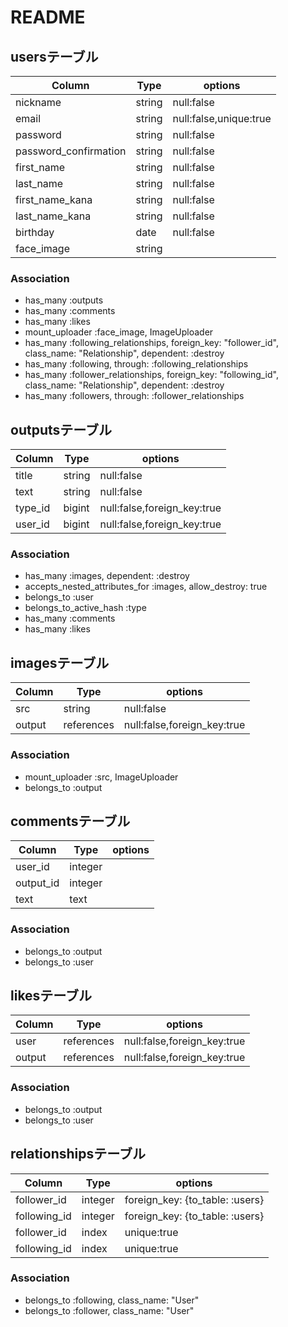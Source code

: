 # README
## usersテーブル
|Column|Type|options|
|------|----|-------|
|nickname|string|null:false|
|email|string|null:false,unique:true|
|password|string|null:false|
|password_confirmation|string|null:false|
|first_name|string|null:false|
|last_name|string|null:false|
|first_name_kana|string|null:false|
|last_name_kana|string|null:false|
|birthday|date|null:false|
|face_image|string|

### Association
- has_many :outputs
- has_many :comments
- has_many :likes
- mount_uploader :face_image, ImageUploader
- has_many :following_relationships, foreign_key: "follower_id", class_name: "Relationship", dependent: :destroy
- has_many :following, through: :following_relationships
- has_many :follower_relationships, foreign_key: "following_id", class_name: "Relationship", dependent: :destroy
- has_many :followers, through: :follower_relationships

## outputsテーブル
|Column|Type|options|
|------|----|-------|
|title|string|null:false|
|text|string|null:false|
|type_id|bigint|null:false,foreign_key:true|
|user_id|bigint|null:false,foreign_key:true|

### Association
- has_many :images, dependent: :destroy
- accepts_nested_attributes_for :images, allow_destroy: true
- belongs_to :user
- belongs_to_active_hash :type
- has_many :comments
- has_many :likes

## imagesテーブル
|Column|Type|options|
|------|----|-------|
|src|string|null:false|
|output|references|null:false,foreign_key:true|

### Association
- mount_uploader :src, ImageUploader
- belongs_to :output

## commentsテーブル
|Column|Type|options|
|------|----|-------|
|user_id|integer|
|output_id|integer|
|text|text|

### Association
- belongs_to :output
- belongs_to :user

## likesテーブル
|Column|Type|options|
|------|----|-------|
|user|references|null:false,foreign_key:true|
|output|references|null:false,foreign_key:true|

### Association
- belongs_to :output
- belongs_to :user

## relationshipsテーブル
|Column|Type|options|
|------|----|-------|
|follower_id|integer|foreign_key: {to_table: :users}|
|following_id|integer|foreign_key: {to_table: :users}|
|follower_id|index|unique:true|
|following_id|index|unique:true|

### Association
- belongs_to :following, class_name: "User"
- belongs_to :follower, class_name: "User"
